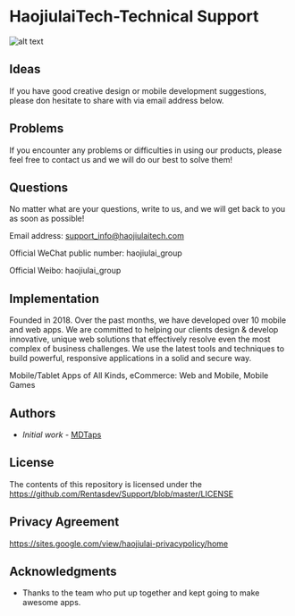 # HaojiulaiTech-Technical Support

![alt text](https://www.meinbergglobal.com/images/icons/svg/blue/user_headset.svg?s=200)


## Ideas
If you have good creative design or mobile development suggestions, please don hesitate to share with via email address below.


## Problems
If you encounter any problems or difficulties in using our products, please feel free to contact us and we will do our best to solve them!


## Questions
No matter what are your questions, write to us, and we will get back to you as soon as possible!


Email address: support_info@haojiulaitech.com

Official WeChat public number: haojiulai_group

Official Weibo: haojiulai_group


## Implementation
Founded in 2018. Over the past months, we have developed over 10 mobile and web apps. We are committed to helping our clients design & develop innovative, unique web solutions that effectively resolve even the most complex of business challenges. We use the latest tools and techniques to build powerful, responsive applications in a solid and secure way.

Mobile/Tablet Apps of All Kinds, eCommerce: Web and Mobile, Mobile Games


## Authors
 - *Initial work* - [MDTaps](https://github.com/Rentasdev)

## License

The contents of this repository is licensed under the https://github.com/Rentasdev/Support/blob/master/LICENSE

## Privacy Agreement
https://sites.google.com/view/haojiulai-privacypolicy/home

## Acknowledgments

* Thanks to the team who put up together and kept going to make awesome apps. 





